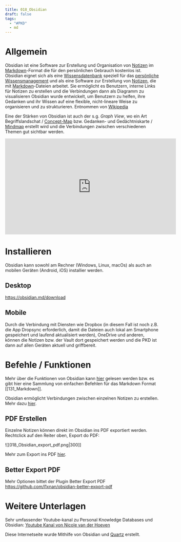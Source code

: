 ```yaml
---
title: 018_Obsidian
draft: false
tags:
  - "#PKD"
  - md
---
```

# Allgemein

Obsidian ist eine Software zur Erstellung und Organisation von [Notizen](https://de.wikipedia.org/wiki/Notiz "Notiz") im [Markdown](https://de.wikipedia.org/wiki/Markdown "Markdown")-Format die für den persönlichen Gebrauch kostenlos ist.
Obsidian eignet sich als eine [Wissensdatenbank](https://de.wikipedia.org/wiki/Wissensdatenbank "Wissensdatenbank") speziell für das [persönliche Wissensmanagement](https://de.wikipedia.org/wiki/Pers%C3%B6nliches_Wissensmanagement "Persönliches Wissensmanagement") und als eine Software zur Erstellung von [Notizen](https://de.wikipedia.org/wiki/Notiz "Notiz"), die mit [Markdown](https://de.wikipedia.org/wiki/Markdown "Markdown")-Dateien arbeitet. Sie ermöglicht es Benutzern, interne Links für Notizen zu erstellen und die Verbindungen dann als Diagramm zu visualisieren Obsidian wurde entwickelt, um Benutzern zu helfen, ihre Gedanken und ihr Wissen auf eine flexible, nicht-lineare Weise zu organisieren und zu strukturieren.
Entnommen von [Wikipedia](https://de.wikipedia.org/wiki/Obsidian_(Software))

Eine der Stärken von Obsidian ist auch der s.g. *Graph View*, wo ein Art Begriffslandschat / [Concept-Map](https://de.wikipedia.org/wiki/Concept-Map) bzw. Gedanken- und Gedächtniskarte / [Mindmap](https://de.wikipedia.org/wiki/Mindmap) erstellt wird und die Verbindungen zwischen verschiedenen Themen gut sichtbar werden.

<iframe width="560" height="315" src="https://www.youtube.com/embed/OUrOfIqvGS4?si=dxGCpQTVwtj1lAL2" title="YouTube video player" frameborder="0" allow="accelerometer; autoplay; clipboard-write; encrypted-media; gyroscope; picture-in-picture; web-share" referrerpolicy="strict-origin-when-cross-origin" allowfullscreen></iframe>

# Installieren

Obsidian kann sowohl am Rechner (Windows, Linux, macOs) als auch an mobilen Geräten (Android, iOS) installier werden.
## Desktop
https://obsidian.md/download
## Mobile
Durch die Verbindung mit Diensten wie Dropbox (in diesem Fall ist noch z.B. die App Dropsync erforderlich, damit die Dateien auch lokal am Smartphone gespeichert und laufend aktualisiert werden), OneDrive und anderen, können die Notizen bzw. der Vault dort gespeichert werden und die PKD ist dann auf allen Geräten aktuell und griffbereit.

# Befehle / Funktionen

Mehr über die Funktionen von Obsidian kann [hier](https://help.obsidian.md/Obsidian/Index) gelesen werden bzw. es gibt hier eine Sammlung von einfachen Befehlen für das Markdown Format [[131_Markdown]].

Obsidian ermöglicht Verbindungen zwischen einzelnen Notizen zu erstellen. 
Mehr dazu [hier](https://help.obsidian.md/Linking+notes+and+files/Internal+links).

## PDF Erstellen

Einzelne Notizen können direkt im Obsidian ins PDF exportiert werden.
Rechtclick auf den Reiter oben, Export do PDF:

![[018_Obsidian_export_pdf.png|300]]

Mehr zum Export ins PDF [hier](https://updf.com/knowledge/obsidian-export-to-pdf/).

## Better Export PDF

Mehr Optionen bittet der Plugin Better Export PDF 
https://github.com/l1xnan/obsidian-better-export-pdf

# Weitere Unterlagen

Sehr umfassender Youtube-kanal zu Personal Knowledge Databases und Obsidian:
[Youtube Kanal von Nicole van der Hoeven](https://www.youtube.com/@nicolevdh)

Diese Internetseite wurde Mithilfe von Obsidian und [Quartz](https://quartz.jzhao.xyz/) erstellt. 

